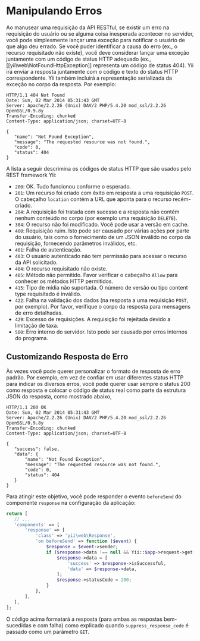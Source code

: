 Manipulando Erros
==============

Ao manusear uma requisição da API RESTful, se existir um erro na requisição do usuário ou se alguma coisa inesperada acontecer no servidor, você pode simplesmente lançar uma exceção para notificar o usuário de que algo deu errado.
Se você puder identificar a causa do erro (ex., o recurso requisitado não existe), você deve considerar lançar uma exceção juntamente com um código de status HTTP adequado (ex., [[yii\web\NotFoundHttpException]] representa um código de status 404). Yii irá enviar a resposta juntamente com o código e texto do status HTTP correspondente. Yii também incluirá a representação serializada da exceção no corpo da resposta. Por exemplo:

```
HTTP/1.1 404 Not Found
Date: Sun, 02 Mar 2014 05:31:43 GMT
Server: Apache/2.2.26 (Unix) DAV/2 PHP/5.4.20 mod_ssl/2.2.26 OpenSSL/0.9.8y
Transfer-Encoding: chunked
Content-Type: application/json; charset=UTF-8

{
   "name": "Not Found Exception",
   "message": "The requested resource was not found.",
   "code": 0,
   "status": 404
}
```

A lista a seguir descrimina os códigos de status HTTP que são usados pelo REST framework Yii:

* `200`: OK. Tudo funcionou conforme o esperado.
* `201`: Um recurso foi criado com êxito em resposta a uma requisição `POST`. O cabeçalho `location` contém a URL que aponta para o recurso recém-criado.
* `204`: A requisição foi tratada com sucesso e a resposta não contém nenhum conteúdo no corpo (por exemplo uma requisição `DELETE`).
* `304`: O recurso não foi modificado. Você pode usar a versão em cache.
* `400`: Requisição ruim. Isto pode ser causado por várias ações por parte do usuário, tais como o fornecimento de um JSON inválido no corpo da requisição, fornecendo parâmetros inválidos, etc.
* `401`: Falha de autenticação.
* `403`: O usuário autenticado não tem permissão para acessar o recurso da API solicitado.
* `404`: O recurso requisitado não existe.
* `405`: Método não permitido. Favor verificar o cabeçalho `Allow` para conhecer os métodos HTTP permitidos.
* `415`: Tipo de mídia não suportada. O número de versão ou tipo content type requisitado é inválido.
* `422`: Falha na validação dos dados (na resposta a uma requisição `POST`, por exemplo). Por favor, verifique o corpo da resposta para mensagens de erro detalhadas.
* `429`: Excesso de requisições. A requisição foi rejeitada devido a limitação de taxa.
* `500`: Erro interno do servidor. Isto pode ser causado por erros internos do programa.

## Customizando Resposta de Erro<span id="customizing-error-response"></span>

Às vezes você pode querer personalizar o formato de resposta de erro padrão. Por exemplo, em vez de confiar em usar diferentes status HTTP para indicar os diversos erros, você pode querer usar sempre o status 200 como resposta e colocar o código de status real como parte da estrutura JSON da resposta, como mostrado abaixo,

```
HTTP/1.1 200 OK
Date: Sun, 02 Mar 2014 05:31:43 GMT
Server: Apache/2.2.26 (Unix) DAV/2 PHP/5.4.20 mod_ssl/2.2.26 OpenSSL/0.9.8y
Transfer-Encoding: chunked
Content-Type: application/json; charset=UTF-8

{
   "success": false,
   "data": {
       "name": "Not Found Exception",
       "message": "The requested resource was not found.",
       "code": 0,
       "status": 404
   }
}
```

Para atingir este objetivo, você pode responder o evento `beforeSend` do componente `response` na configuração da aplicação:

```php
return [
   // ...
   'components' => [
       'response' => [
           'class' => 'yii\web\Response',
           'on beforeSend' => function ($event) {
               $response = $event->sender;
               if ($response->data !== null && Yii::$app->request->get('suppress_response_code')) {
                   $response->data = [
                       'success' => $response->isSuccessful,
                       'data' => $response->data,
                   ];
                   $response->statusCode = 200;
               }
           },
       ],
   ],
];
```

O código acima formatará a resposta (para ambas as respostas bem-sucedidas e com falha) como explicado quando `suppress_response_code` é passado como um parâmetro `GET`.


